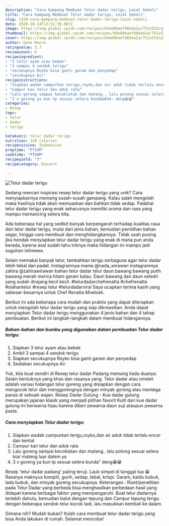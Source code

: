 ```yaml
---
description: "Cara Gampang Membuat Telur dadar terigu, Lezat Sekali"
title: "Cara Gampang Membuat Telur dadar terigu, Lezat Sekali"
slug: 1329-cara-gampang-membuat-telur-dadar-terigu-lezat-sekali
date: 2020-10-14T12:51:39.087Z
image: https://img-global.cpcdn.com/recipes/b9e606aef96b4a2a/751x532cq70/telur-dadar-terigu-foto-resep-utama.jpg
thumbnail: https://img-global.cpcdn.com/recipes/b9e606aef96b4a2a/751x532cq70/telur-dadar-terigu-foto-resep-utama.jpg
cover: https://img-global.cpcdn.com/recipes/b9e606aef96b4a2a/751x532cq70/telur-dadar-terigu-foto-resep-utama.jpg
author: Gene Moore
ratingvalue: 3.7
reviewcount: 6
recipeingredient:
- "3 telur ayam atau bebek"
- "3 sampai 4 sendok terigu"
- "secukupnya Royko bisa ganti garam dan penyedap"
- "secukupnya Air"
recipeinstructions:
- "Siapkan wadah campurkan terigu,royko,dan air aduk tidak terlalu encer dan kental"
- "Campur kan telur dan aduk rata"
- "Lalu goreng sampai kecoklatan dan matang.. lalu potong sesuai selera biar mateng luar dalem ya"
- "3 x goreng ya bun tp sesuai selera bunda&#34; deng😁😁"
categories:
- Resep
tags:
- telur
- dadar
- terigu

katakunci: telur dadar terigu 
nutrition: 128 calories
recipecuisine: Indonesian
preptime: "PT24M"
cooktime: "PT60M"
recipeyield: "3"
recipecategory: Dessert

---
```



![Telur dadar terigu](https://img-global.cpcdn.com/recipes/b9e606aef96b4a2a/751x532cq70/telur-dadar-terigu-foto-resep-utama.jpg)

Sedang mencari inspirasi resep telur dadar terigu yang unik? Cara menyiapkannya memang susah-susah gampang. Kalau salah mengolah maka hasilnya tidak akan memuaskan dan bahkan tidak sedap. Padahal telur dadar terigu yang enak seharusnya memiliki aroma dan rasa yang mampu memancing selera kita.

Ada beberapa hal yang sedikit banyak berpengaruh terhadap kualitas rasa dari telur dadar terigu, mulai dari jenis bahan, kemudian pemilihan bahan segar, hingga cara membuat dan menghidangkannya. Tidak usah pusing jika hendak menyiapkan telur dadar terigu yang enak di mana pun anda berada, karena asal sudah tahu triknya maka hidangan ini mampu jadi suguhan istimewa.

Selain memakai banyak telur, tambahkan terigu serbaguna agar telur dadar lebih tebal dan padat. Instagramnya mama @nada_wirawan instagramnya zahira @zahirawirawan bahan telur dadar telur daun bawang bawang putih bawang merah merica hitam garam kalau. Daun bawang dan daun seledri yang sudah dirajang kecil kecil. #telurdadarchefrenatta #chefrenatta #olahantelur #resep telur #telurdadarviral Saya ucapkan terima kasih yang sebesar-besarnya untuk Chef Renatta Moeloek.


Berikut ini ada beberapa cara mudah dan praktis yang dapat diterapkan untuk mengolah telur dadar terigu yang siap dikreasikan. Anda dapat menyiapkan Telur dadar terigu menggunakan 4 jenis bahan dan 4 tahap pembuatan. Berikut ini langkah-langkah dalam membuat hidangannya.

<!--inarticleads1-->

##### Bahan-bahan dan bumbu yang digunakan dalam pembuatan Telur dadar terigu:

1. Siapkan 3 telur ayam atau bebek
1. Ambil 3 sampai 4 sendok terigu
1. Siapkan secukupnya Royko bisa ganti garam dan penyedap
1. Sediakan secukupnya Air


Yuk, kita buat sendiri di Resep telur dadar Padang memang tiada duanya. Selain bentuknya yang khas dan rasanya yang. Telur dadar atau omelet adalah variasi hidangan telur goreng yang disiapkan dengan cara mengocok telur dan menggorengnya dengan minyak goreng atau mentega panas di sebuah wajan. Resep Dadar Gulung - Kue dadar gulung merupakan jajanan klasik yang menjadi pilihan favorit Kulit dari kue dadar gulung ini berwarna hijau karena diberi pewarna daun suji ataupun pewarna pasta. 

<!--inarticleads2-->

##### Cara menyiapkan Telur dadar terigu:

1. Siapkan wadah campurkan terigu,royko,dan air aduk tidak terlalu encer dan kental
1. Campur kan telur dan aduk rata
1. Lalu goreng sampai kecoklatan dan matang.. lalu potong sesuai selera biar mateng luar dalem ya
1. 3 x goreng ya bun tp sesuai selera bunda&#34; deng😁😁


Resep &#39;telur dadar padang&#39; paling teruji. Lauk simpel di tanggal tua 😁Rasanya maknyus komplit, gurih, sedap, tebal, krispi. Garam, kaldu bubuk, lada bubuk, dan minyak goreng secukupnya. Keterangan : Riset/penelitian pada Telur Dadar yang berbeda bisa menghasilkan perbedaan hasil yang didapat karena berbagai faktor yang mempengaruhi. Buat telur dadarnya terlebih dahulu, kemudian balut dengan tepung dan Campur tepung terigu dengan beberapa sendok telur kocok tadi, lalu masukkan kembali ke dalam. 

Gimana nih? Mudah bukan? Itulah cara membuat telur dadar terigu yang bisa Anda lakukan di rumah. Selamat mencoba!
